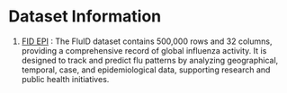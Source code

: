 # Dataset Information

1. [FID EPI](https://xmart-api-public.who.int/FLUMART/VIW_FID_EPI?$format=csv) : The FluID dataset contains 500,000 rows and 32 columns, providing a comprehensive record of global influenza activity. It is designed to track and predict flu patterns by analyzing geographical, temporal, case, and epidemiological data, supporting research and public health initiatives.
